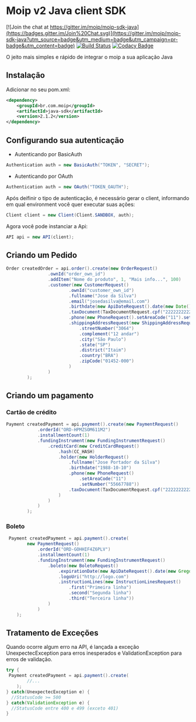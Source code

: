 # Moip v2 Java client SDK

[![Join the chat at https://gitter.im/moip/moip-sdk-java](https://badges.gitter.im/Join%20Chat.svg)](https://gitter.im/moip/moip-sdk-java?utm_source=badge&utm_medium=badge&utm_campaign=pr-badge&utm_content=badge)
[![Build Status](https://travis-ci.org/moip/moip-sdk-java.svg?branch=master)](https://travis-ci.org/moip/moip-sdk-java)
[![Codacy Badge](https://api.codacy.com/project/badge/grade/59c15b9d4e35440c8e1d2810c0509836)](https://www.codacy.com/app/rodrigo-saito/moip-sdk-java)

O jeito mais simples e rápido de integrar o moip a sua aplicação Java

## Instalação

Adicionar no seu pom.xml:

```xml
<dependency>
    <groupId>br.com.moip</groupId>
    <artifactId>java-sdk</artifactId>
    <version>2.1.2</version>
</dependency>

```

## Configurando sua autenticação

- Autenticando por BasicAuth
```java
Authentication auth = new BasicAuth("TOKEN", "SECRET");
```
- Autenticando por OAuth
```java
Authentication auth = new OAuth("TOKEN_OAUTH");
```

Após deifinir o tipo de autenticação, é necessário gerar o client, informando em qual environment você quer executar suas ações:
```java
Client client = new Client(Client.SANDBOX, auth);
```

Agora você pode instanciar a Api:
```java
API api = new API(client);
```

## Criando um Pedido

```java
Order createdOrder = api.order().create(new OrderRequest()
                .ownId("order_own_id")
                .addItem("Nome do produto", 1, "Mais info...", 100)
                .customer(new CustomerRequest()
                        .ownId("customer_own_id")
                        .fullname("Jose da Silva")
                        .email("josedasilva@email.com")
                        .birthdate(new ApiDateRequest().date(new Date()))
                        .taxDocument(TaxDocumentRequest.cpf("22222222222"))
                        .phone(new PhoneRequest().setAreaCode("11").setNumber("55443322"))
                        .shippingAddressRequest(new ShippingAddressRequest().street("Avenida Faria Lima")
                            .streetNumber("3064")
                            .complement("12 andar")
                            .city("São Paulo")
                            .state("SP")
                            .district("Itaim")
                            .country("BRA")
                            .zipCode("01452-000")
                        )
                )
        );
```

## Criando um pagamento

### Cartão de crédito

```java
Payment createdPayment = api.payment().create(new PaymentRequest()
            .orderId("ORD-HPMZSOM611M2")
            .installmentCount(1)
            .fundingInstrument(new FundingInstrumentRequest()
                .creditCard(new CreditCardRequest()
                    .hash(CC_HASH)
                    .holder(new HolderRequest()
                        .fullname("Jose Portador da Silva")
                        .birthdate("1988-10-10")
                        .phone(new PhoneRequest()
                            .setAreaCode("11")
                            .setNumber("55667788"))
                        .taxDocument(TaxDocumentRequest.cpf("22222222222"))
                    )
                )
            )
        );
```

### Boleto

```java
 Payment createdPayment = api.payment().create(
        new PaymentRequest()
            .orderId("ORD-GOHHIF4Z6PLV")
            .installmentCount(1)
            .fundingInstrument(new FundingInstrumentRequest()
                .boleto(new BoletoRequest()
                    .expirationDate(new ApiDateRequest().date(new GregorianCalendar(2020, Calendar.NOVEMBER, 10).getTime()))
                    .logoUri("http://logo.com")
                    .instructionLines(new InstructionLinesRequest()
                        .first("Primeira linha")
                        .second("Segunda linha")
                        .third("Terceira linha"))
                )
            )
    );
```

## Tratamento de Exceções

Quando ocorre algum erro na API, é lançada a exceção UnexpectecException para erros inesperados e ValidationException 
para erros de validação.


```java
try {
 Payment createdPayment = api.payment().create(
        //...
    );
} catch(UnexpectecException e) {
  //StatusCode >= 500
} catch(ValidationException e) {
  //StatusCode entre 400 e 499 (exceto 401)
}
```